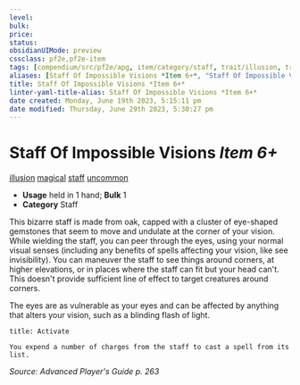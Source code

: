 ```yaml
---
level:
bulk:
price:
status:
obsidianUIMode: preview
cssclass: pf2e,pf2e-item
tags: [compendium/src/pf2e/apg, item/category/staff, trait/illusion, trait/magical, trait/staff, trait/uncommon]
aliases: [Staff Of Impossible Visions *Item 6+*, "Staff Of Impossible Visions"]
title: Staff Of Impossible Visions *Item 6+*
linter-yaml-title-alias: Staff Of Impossible Visions *Item 6+*
date created: Monday, June 19th 2023, 5:15:11 pm
date modified: Thursday, June 29th 2023, 5:30:27 pm
---
```


# Staff Of Impossible Visions *Item 6+*

[illusion](rules/traits/illusion.md) [magical](rules/traits/magical.md) [staff](rules/traits/staff.md) [uncommon](rules/traits/uncommon.md)  

- **Usage** held in 1 hand; **Bulk** 1
- **Category** Staff

This bizarre staff is made from oak, capped with a cluster of eye-shaped gemstones that seem to move and undulate at the corner of your vision. While wielding the staff, you can peer through the eyes, using your normal visual senses (including any benefits of spells affecting your vision, like see invisibility). You can maneuver the staff to see things around corners, at higher elevations, or in places where the staff can fit but your head can't. This doesn't provide sufficient line of effect to target creatures around corners.

The eyes are as vulnerable as your eyes and can be affected by anything that alters your vision, such as a blinding flash of light.

```ad-embed-ability
title: Activate

You expend a number of charges from the staff to cast a spell from its list.
```

*Source: Advanced Player's Guide p. 263*
